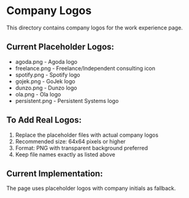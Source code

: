 # Company Logos

This directory contains company logos for the work experience page.

## Current Placeholder Logos:
- agoda.png - Agoda logo
- freelance.png - Freelance/Independent consulting icon
- spotify.png - Spotify logo
- gojek.png - GoJek logo
- dunzo.png - Dunzo logo
- ola.png - Ola logo
- persistent.png - Persistent Systems logo

## To Add Real Logos:
1. Replace the placeholder files with actual company logos
2. Recommended size: 64x64 pixels or higher
3. Format: PNG with transparent background preferred
4. Keep file names exactly as listed above

## Current Implementation:
The page uses placeholder logos with company initials as fallback.
